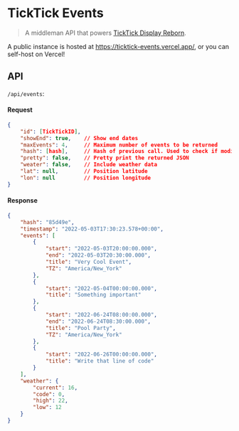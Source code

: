 # TickTick Events

> A middleman API that powers [TickTick Display Reborn](https://github.com/ksmarty/ticktick-display-reborn).

A public instance is hosted at https://ticktick-events.vercel.app/, or you can self-host on Vercel!

## API

`/api/events`:

#### Request

```json
{
	"id": [TickTickID],
	"showEnd": true, 	// Show end dates
	"maxEvents": 4,		// Maximum number of events to be returned
	"hash": [hash],		// Hash of previous call. Used to check if modified
	"pretty": false,	// Pretty print the returned JSON
    "weater": false,    // Include weather data
    "lat": null,        // Position latitude
    "lon": null         // Position longitude
}
```

#### Response

```json
{
    "hash": "85d49e",
    "timestamp": "2022-05-03T17:30:23.578+00:00",
    "events": [
        {
            "start": "2022-05-03T20:00:00.000",
            "end": "2022-05-03T20:30:00.000",
            "title": "Very Cool Event",
            "TZ": "America/New_York"
        },
        {
            "start": "2022-05-04T00:00:00.000",
            "title": "Something important"
        },
        {
            "start": "2022-06-24T08:00:00.000",
            "end": "2022-06-24T08:30:00.000",
            "title": "Pool Party",
            "TZ": "America/New_York"
        },
        {
            "start": "2022-06-26T00:00:00.000",
            "title": "Write that line of code"
        }
    ],
    "weather": {
        "current": 16,
        "code": 0,
        "high": 22,
        "low": 12
    }
}
```
